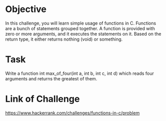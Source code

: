 # Objective

In this challenge, you will learn simple usage of functions in C. Functions are a bunch of statements grouped together. A function is provided with zero or more arguments, and it executes the statements on it. Based on the return type, it either returns nothing (void) or something.

# Task

Write a function int max_of_four(int a, int b, int c, int d) which reads four arguments and returns the greatest of them.

# Link of Challenge

https://www.hackerrank.com/challenges/functions-in-c/problem